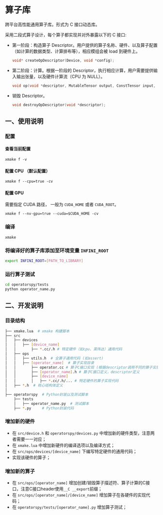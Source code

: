 ﻿# 算子库

跨平台高性能通用算子库。形式为 C 接口动态库。

采用二段式算子设计，每个算子都实现并对外暴露以下的 C 接口:

- 第一阶段：构造算子 Descriptor。用户提供的算子名称、硬件、以及算子配置（如计算的数据类型、计算排布等），相应模组会被 load 到硬件上。

  ```C
  void* createOpDescriptor(Device, void *config);
  ```

- 第二阶段：计算。根据一阶段的 Descriptor，执行相应计算，用户需要提供输入输出张量，以及硬件计算流（CPU 为 NULL）。

  ```C
  void op(void *descriptor, MutableTensor output, ConstTensor input, void *stream);
  ```

- 销毁 Descriptor。

  ```C
  void destroyOpDescriptor(void *descriptor);
  ```

## 一、使用说明

### 配置

#### 查看当前配置

```xmake
xmake f -v
```

#### 配置 CPU （默认配置）

```xmake
xmake f --cpu=true -cv
```

#### 配置 GPU

需要指定 CUDA 路径， 一般为 `CUDA_HOME` 或者 `CUDA_ROOT`。

```xmake
xmake f --nv-gpu=true --cuda=$CUDA_HOME -cv
```

### 编译

```xmake
xmake
```

### 将编译好的算子库添加至环境变量 `INFINI_ROOT`

```bash
export INFINI_ROOT=[PATH_TO_LIBRARY]
```

### 运行算子测试

```bash
cd operatorspy/tests
python operator_name.py
```

## 二、开发说明

### 目录结构

```bash
├── xmake.lua  # xmake 构建脚本
├── src
│   ├── devices
│   │   ├── [device_name]
│   │       ├── *.cc/.h # 特定硬件（如cpu、英伟达）通用代码
│   ├── ops
│   │   ├── utils.h  # 全算子通用代码 (如assert)
│   │   ├── [operator_name]  # 算子实现目录
│   │       ├── operator.cc # 算子C接口实现 (根据descriptor调用不同的算子实现)
│   │       ├── [operator_name].h # 算子C接口定义，descriptor定义
│   │       ├── [device_name]
│   │       │   ├── *.cc/.h/... # 特定硬件的算子实现代码
│   ├── *.h  # 核心结构体定义
│  
├── operatorspy  # Python封装以及测试脚本
    ├── tests
    │   ├── operator_name.py  # 测试脚本
    ├── *.py     # Python封装代码
```

### 增加新的硬件

- 在 `src/device.h` 和 `operatorspy/devices.py` 中增加新的硬件类型，注意两者需要一一对应；
- 在 `xmake.lua` 中增加新硬件的编译选项以及编译方式；
- 在 `src/ops/devices/[device_name]` 下编写特定硬件的通用代码；
- 实现该硬件的算子；

### 增加新的算子

- 在 `src/ops/[operator_name]` 增加创建/销毁算子描述符、算子计算的C接口，注意C接口header使用`__C __export`前缀；
- 在 `src/ops/[operator_name]/[device_name]` 增加算子在各硬件的实现代码；
- 在 `operatorspy/tests/[operator_name].py` 增加算子测试；
